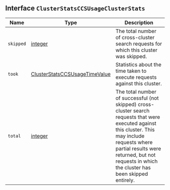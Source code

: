 ## Interface `ClusterStatsCCSUsageClusterStats`

| Name | Type | Description |
| - | - | - |
| `skipped` | [integer](./integer.md) | The total number of cross-cluster search requests for which this cluster was skipped. |
| `took` | [ClusterStatsCCSUsageTimeValue](./ClusterStatsCCSUsageTimeValue.md) | Statistics about the time taken to execute requests against this cluster. |
| `total` | [integer](./integer.md) | The total number of successful (not skipped) cross-cluster search requests that were executed against this cluster. This may include requests where partial results were returned, but not requests in which the cluster has been skipped entirely. |

